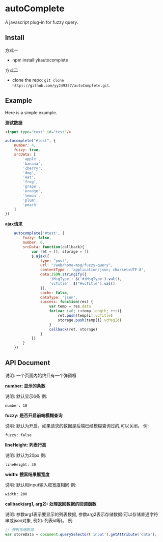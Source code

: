 autoComplete
======

A javascript plug-in for fuzzy query.

Install
-------
方式一  

* npm install ykautocomplete
 
方式二  

* clone the repo: `git clone https://github.com/yy249357/autoComplete.git`.

Example
-----------

Here is a simple example.

**测试数据**
```html
<input type="text" id="test"/>
```
```js
autocomplete("#test", {
    number: 4,
    fuzzy: true,
    srcData: [
        'apple',
        'banana',
        'cherry',
        'dog',
        'eat',
        'frog',
        'grape',
        'orange',
        'lemon',
        'plum',
        'peach'
    ]
})
```

**ajax请求**
```js
    autocomplete('#test', {
        fuzzy: false, 
        number: 6,
        srcData: function(callback){
            var ret = [], storage = []
            $.ajax({
                type: "post",
                url: "/web/home-msg/fuzzy-query",
                contentType : 'application/json; charset=UTF-8',
                data:JSON.stringify({
                    'iMsgType': $('#iMsgType').val(),
                    'vcTitle': $("#vcTitle").val()
                }),
                cache: false,
                dataType: 'json',
                success: function(res) {
                    var temp = res.data
                    for(var i=0; i<temp.length; ++i){
                        ret.push(temp[i].vcTitle)
                        storage.push(temp[i].vcMsgId)
                    }
                    callback(ret, storage)
                }
            })
        }
    })
```

API Document
--------

说明: 一个页面内始终只有一个弹窗框

**number: 显示的条数**

说明: 默认显示6条 
例:
```
number: 10
```

**fuzzy: 是否开启前端模糊查询**

说明: 默认为开启。如果请求的数据是后端已经模糊查询过的,可以关闭。
例:
```
fuzzy: false
```

**lineHeight: 列表行高** 

说明: 默认为20px
例:
```
lineHeight: 30
```

**width: 搜索结果框宽度**

说明: 默认和input输入框宽度相同
例:
```
width: 200
```

**callback(arg1, arg2): 处理返回数据的回调函数**

说明: 参数arg1表示要显示的列表数据, 参数arg2表示存储数据(可以存储普通字符串或json对象, 例如: 列表id等)。
例:
```js
// 获取存储数据
var storeData = document.querySelector('input').getAttribute('data');
```


